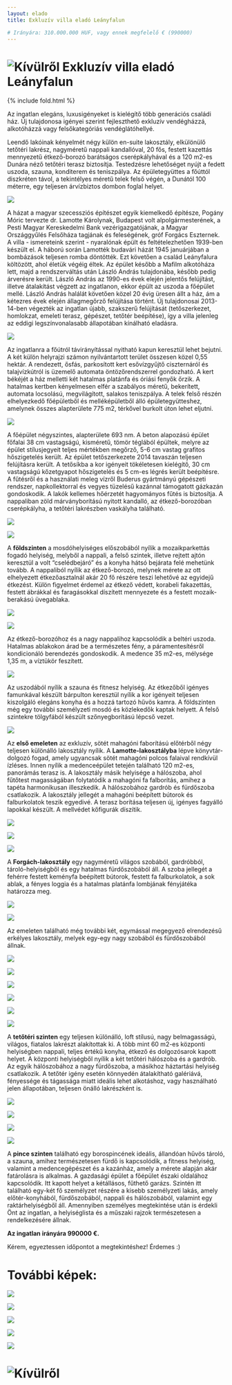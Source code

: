 ```yaml
---
layout: elado
title: Exkluzív villa eladó Leányfalun

# Irányára: 310.000.000 HUF, vagy ennek megfelelő € (990000)
---
```


# ![Kívülről](http://i.imgur.com/8MmaJiO.jpg) Exkluzív villa eladó Leányfalun

{% include fold.html %}

Az ingatlan elegáns, luxusigényeket is kielégítő több generációs családi ház. Új tulajdonosa igényei szerint fejleszthető exkluzív vendégházzá, alkotóházzá vagy felsőkategóriás vendéglátóhellyé. 

Leendő lakóinak kényelmét négy külön en-suite lakosztály, elkülönülő tetőtéri lakrész, nagyméretű nappali kandallóval, 20 fős, festett kazettás mennyezetű étkező-borozó barátságos cserépkályhával és a 120 m2-es Dunára néző tetőtéri terasz biztosítja. Testedzésre lehetőséget nyújt a fedett uszoda, szauna, konditerem és teniszpálya.  Az épületegyüttes a főúttól diszkréten távol, a tekintélyes méretű telek felső végén, a Dunától 100 méterre, egy teljesen árvízbiztos dombon foglal helyet.

![](http://i.imgur.com/UmMpxf5.jpg)

A házat a magyar szecessziós építészet egyik kiemelkedő építésze, Pogány Móric tervezte dr. Lamotte Károlynak, Budapest volt alpolgármesterének, a Pesti Magyar Kereskedelmi Bank vezérigazgatójának, a Magyar Országgyűlés Felsőháza tagjának és feleségének, gróf Forgács Eszternek. A villa - ismereteink szerint - nyaralónak épült és feltételezhetően 1939-ben készült el. A háború során Lamotték budavári házát 1945 januárjában a bombázások teljesen romba döntötték. Ezt követően a család Leányfalura költözött, ahol életük végéig éltek. Az épület később a Mafilm alkotóháza lett, majd a rendszerváltás után László András tulajdonába, később pedig árverésre került. László András az 1990-es évek elején jelentős felújítást, illetve átalakítást végzett az ingatlanon, ekkor épült az uszoda a főépület mellé. László András halálát követően közel 20 évig üresen állt a ház, ám a kétezres évek elején állagmegőrző felújítása történt. Új tulajdonosai 2013-14-ben végezték az ingatlan újabb, szakszerű felújítását (tetőszerkezet, homlokzat, emeleti terasz, gépészet, tetőtér beépítése), így a villa jelenleg az eddigi legszínvonalasabb állapotában kínálható eladásra.

![](http://i.imgur.com/vuBA1tI.jpg)

Az ingatlanra a főútról távirányítással nyitható kapun keresztül lehet bejutni. A két külön helyrajzi számon nyilvántartott terület összesen közel 0,55 hektár. A rendezett, ősfás, parkosított kert esővízgyűjtő ciszternáról és talajvízkútról is üzemelő automata öntözőrendszerrel gondozható. A kert békéjét a ház melletti két hatalmas platánfa és óriási fenyők őrzik. A hatalmas kertben kényelmesen elfér a szabályos méretű, bekerített, automata locsolású, megvilágított, salakos teniszpálya.
A telek felső részén elhelyezkedő főépületből és melléképületből álló épületegyütteshez, amelynek összes alapterülete 775 m2, térkővel burkolt úton lehet eljutni. 

![](http://i.imgur.com/O9TRoi2.jpg)

A főépület négyszintes, alapterülete 693 nm. A beton alapozású épület főfalai 38 cm vastagságú, kisméretű, tömör téglából épültek, melyre az épület stílusjegyeit teljes mértékben megőrző, 5-6 cm vastag grafitos hőszigetelés került. Az épület tetőszerkezete 2014 tavaszán teljesen felújításra került. A tetősíkba a kor igényeit tökéletesen kielégítő, 30 cm vastagságú kőzetgyapot hőszigetelés és 5 cm-es légrés került beépítésre.
A fűtésről és a használati meleg vízről Buderus gyártmányú gépészeti rendszer, napkollektorral és vegyes tüzelésű kazánnal támogatott gázkazán gondoskodik. A lakók kellemes hőérzetét hagyományos fűtés is biztosítja. 
A nappaliban zöld márványborítású nyitott kandalló, az étkező-borozóban cserépkályha, a tetőtéri lakrészben vaskályha található.

![](http://i.imgur.com/I9vJjJN.jpg)

![](http://i.imgur.com/SfbOHv4.jpg)

A **földszinten** a mosdóhelyiséges előszobából nyílik a mozaikparkettás fogadó helyiség, melyből a nappali, a felső szintek, illetve rejtett ajtón keresztül a volt “cselédbejáró” és a konyha hátsó bejárata felé mehetünk tovább. A nappaliból nyílik az étkező-borozó, melynek mérete az ott elhelyezett étkezőasztalnál akár 20 fő részére teszi lehetővé az egyidejű étkezést. Külön figyelmet érdemel az étkező védett, korabeli fakazettás, festett ábrákkal és faragásokkal díszített mennyezete és a festett mozaik-berakású üvegablaka.

![](http://i.imgur.com/ovEUMst.jpg)

![](http://i.imgur.com/7CN6abi.jpg)

Az étkező-borozóhoz és a nagy nappalihoz kapcsolódik a beltéri uszoda.  Hatalmas ablakokon árad be a természetes fény, a páramentesítésről kondicionáló berendezés gondoskodik. A medence 35 m2-es, mélysége 1,35 m, a víztükör feszített. 

![](http://i.imgur.com/hoDXJYB.jpg)

Az uszodából nyílik a szauna és fitnesz helyiség. Az étkezőből igényes famunkával készült bárpulton keresztül nyílik a kor igényeit teljesen kiszolgáló elegáns konyha és a hozzá tartozó hűvös kamra. A földszinten még egy további személyzeti mosdó és közlekedők kaptak helyett. A felső szintekre tölgyfából készült szőnyegborítású lépcső vezet.

![](http://i.imgur.com/UY2LdrJ.jpg)

Az **első emeleten** az exkluzív, sötét mahagóni faborítású előtérből négy teljesen különálló lakosztály nyílik.
A **Lamotte-lakosztályba** lépve könyvtár-dolgozó fogad, amely ugyancsak sötét mahagóni polcos falaival rendkívül ízléses. Innen nyílik a medenceépület tetején található 120 m2-es, panorámás terasz is. A lakosztály másik helyisége a hálószoba, ahol fűtőtest magasságában folytatódik a mahagóni fa falborítás, amihez a tapéta harmonikusan illeszkedik. A hálószobához gardrób és fürdőszoba csatlakozik. A lakosztály jellegét a mahagóni beépített bútorok és falburkolatok teszik egyedivé. A terasz borítása teljesen új, igényes fagyálló lapokkal készült. A mellvédet kőfigurák díszítik.

![](http://i.imgur.com/GYtw7Wb.jpg)

![](http://i.imgur.com/DPZ0or8.jpg)

![](http://i.imgur.com/7jae6BE.jpg)

A **Forgách-lakosztály** egy nagyméretű világos szobából, gardróbból, tároló-helyiségből és egy hatalmas fürdőszobából áll. A szoba jellegét a fehérre festett keményfa beépített bútorok, festett fa falburkolatok, a sok ablak, a fényes loggia és a hatalmas platánfa lombjának fényjátéka határozza meg.

![](http://i.imgur.com/YwbbN8x.jpg)

![](http://i.imgur.com/xttllkC.jpg)

Az emeleten található még további két, egymással megegyező elrendezésű erkélyes lakosztály, melyek egy-egy nagy szobából és fürdőszobából állnak.

![](http://i.imgur.com/jRYbVQJ.jpg)

![](http://i.imgur.com/y6U8Cn1.jpg)

![](http://i.imgur.com/U07VpeJ.jpg)

![](http://i.imgur.com/AcMcNH8.jpg)

![](http://i.imgur.com/x1jO5dP.jpg)

![](http://i.imgur.com/yVXycKm.jpg)

A **tetőtéri szinten** egy teljesen különálló, loft stílusú, nagy belmagasságú, világos, fiatalos lakrészt alakítottak ki. A több mint 60 m2-es központi helyiségben nappali, teljes értékű konyha, étkező és dolgozósarok kapott helyet. A központi helyiségből nyílik a két tetőtéri hálószoba és a gardrób. Az egyik hálószobához a nagy fürdőszoba, a másikhoz háztartási helyiség csatlakozik.
A tetőtér igény esetén könnyedén átalakítható galériává, fényessége és tágassága miatt ideális lehet alkotáshoz, vagy használható jelen állapotában, teljesen önálló lakrészként is.

![](http://i.imgur.com/pZJghyz.jpg)

![](http://i.imgur.com/nfarYNY.jpg)

![](http://i.imgur.com/EiKa8HS.jpg)

![](http://i.imgur.com/p3teDkl.jpg)

A **pince szinten** található egy borospincének ideális, állandóan hűvös tároló, a szauna, amihez természetesen fürdő is kapcsolódik, a fitness helyiség, valamint a medencegépészet és a kazánház, amely a mérete alapján akár fatárolásra is alkalmas.
A gazdasági épület a főépület északi oldalához kapcsolódik. Itt kapott helyet a kétállásos, fűthető garázs. Szintén itt található egy-két fő személyzet részére a kisebb  személyzeti lakás, amely előtér-konyhából, fürdőszobából, nappali és hálószobából, valamint egy raktárhelyiségből áll.
Amennyiben személyes megtekintése után is érdekli Önt az ingatlan, a helyiséglista és a műszaki rajzok természetesen a rendelkezésére állnak.

**Az ingatlan irányára 990000 €.**

Kérem, egyeztessen időpontot a megtekintéshez! Érdemes :)

# További képek:

![](http://i.imgur.com/R0lOqtg.jpg)

![](http://i.imgur.com/R8NBP4j.jpg)

![](http://i.imgur.com/7RA0g69.jpg)

![](http://i.imgur.com/DRCnttm.jpg)

![](http://i.imgur.com/bXvlyhP.jpg)

# ![Kívülről](http://i.imgur.com/ckFFnxG.jpg)
